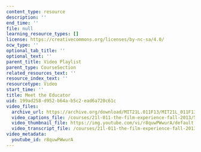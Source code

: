 ```yaml
---
content_type: resource
description: ''
end_time: ''
file: null
learning_resource_types: []
license: https://creativecommons.org/licenses/by-nc-sa/4.0/
ocw_type: ''
optional_tab_title: ''
optional_text: ''
parent_title: Video Playlist
parent_type: CourseSection
related_resources_text: ''
resource_index_text: ''
resourcetype: Video
start_time: ''
title: Meet the Educator
uid: 199ad258-d952-b64a-b5c2-ead6a720c61c
video_files:
  archive_url: https://archive.org/download/MIT21L.011F13/MIT21L_011F13_Instructor_MeetTheEducator_300k.mp4
  video_captions_file: /courses/21l-011-the-film-experience-fall-2013/5e838368064256ff80f2ac4a476f8719_r8quwPWwurA.vtt
  video_thumbnail_file: https://img.youtube.com/vi/r8quwPWwurA/default.jpg
  video_transcript_file: /courses/21l-011-the-film-experience-fall-2013/1211bd3b65438dbdd32f70469f3bc1b3_r8quwPWwurA.pdf
video_metadata:
  youtube_id: r8quwPWwurA
---
```

